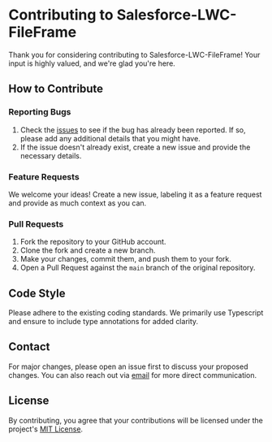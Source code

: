 # Contributing to Salesforce-LWC-FileFrame

Thank you for considering contributing to Salesforce-LWC-FileFrame! Your input is highly valued, and we're glad you're here.

## How to Contribute

### Reporting Bugs

1. Check the [issues](https://github.com/Salesforce-LWC-FileFrame/issues) to see if the bug has already been reported. If so, please add any additional details that you might have.
2. If the issue doesn't already exist, create a new issue and provide the necessary details.

### Feature Requests

We welcome your ideas! Create a new issue, labeling it as a feature request and provide as much context as you can.

### Pull Requests

1. Fork the repository to your GitHub account.
2. Clone the fork and create a new branch.
3. Make your changes, commit them, and push them to your fork.
4. Open a Pull Request against the `main` branch of the original repository.

## Code Style

Please adhere to the existing coding standards. We primarily use Typescript and ensure to include type annotations for added clarity.

## Contact

For major changes, please open an issue first to discuss your proposed changes. You can also reach out via [email](mailto:jail@adminagents.ai) for more direct communication.

## License

By contributing, you agree that your contributions will be licensed under the project's [MIT License](LICENSE.md).
